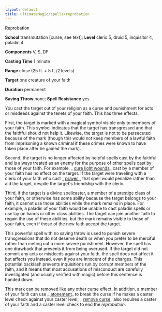 ```yaml
---
layout: default
title: ultimateMagic/spells/reprobation
---
```

Reprobation

**School** transmutation [curse, see text]; **Level** cleric 5, druid 5, inquisitor 4, paladin 4

**Components** V, S, DF

**Casting Time** 1 minute

**Range** close (25 ft. + 5 ft./2 levels)

**Target** one creature of your faith

**Duration** permanent

**Saving Throw** none; **Spell Resistance** yes

You cast the target out of your religion as a curse and punishment for acts or misdeeds against the tenets of your faith. This has three effects.

First, the target is marked with a magical symbol visible only to members of your faith. This symbol indicates that the target has transgressed and that the faithful should not help it. Likewise, the target is not to be persecuted because of the mark (though this would not keep members of a lawful faith from imprisoning a known criminal if these crimes were known to have taken place after he gained the mark).

Second, the target is no longer affected by helpful spells cast by the faithful and is always treated as an enemy for the purpose of other spells cast by those of your faith. For example, _ [cure light wounds](spells/cureLightWounds#_cure-light-wounds)_ cast by a member of your faith has no effect on the target. If the target were traveling with a cleric of your faith who cast _ [prayer](spells/prayer#_prayer)_, that spell would penalize rather than aid the target, despite the target's friendship with the cleric.

Third, if the target is a divine spellcaster, a member of a prestige class of your faith, or otherwise has some ability because the target belongs to your faith, it cannot use those abilities while the mark remains in place. For example, a paladin of your faith would be unable to cast paladin spells or use lay on hands or other class abilities. The target can join another faith to regain the use of these abilities, but the mark remains visible to those of your faith, even if those of the new faith accept the target.

This powerful spell with no saving throw is used to punish severe transgressions that do not deserve death or when you prefer to be merciful rather than meting out a more severe punishment. However, the spell has one drawback that prevents it from being overused. If the target did not commit any acts or misdeeds against your faith, the spell does not affect it but affects you instead, even if you are innocent of the charges. This potential backlash prevents inquisitions run by corrupt members of the faith, and it means that most accusations of misconduct are carefully investigated (and usually verified with magic) before this sentence is handed down.

This mark can be removed like any other curse effect. In addition, a member of your faith can use _ [atonement](spells/atonement#_atonement)_ to break the curse if he makes a caster level check against your caster level; _ [remove curse](spells/removeCurse#_remove-curse)_ also requires a caster of your faith and a caster level check to end the _reprobation_.


